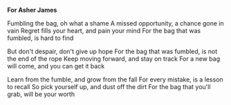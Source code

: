 **For Asher James**

Fumbling the bag, oh what a shame
A missed opportunity, a chance gone in vain
Regret fills your heart, and pain your mind
For the bag that was fumbled, is hard to find

But don't despair, don't give up hope
For the bag that was fumbled, is not the end of the rope
Keep moving forward, and stay on track
For a new bag will come, and you can get it back

Learn from the fumble, and grow from the fall
For every mistake, is a lesson to recall
So pick yourself up, and dust off the dirt
For the bag that you'll grab, will be your worth
